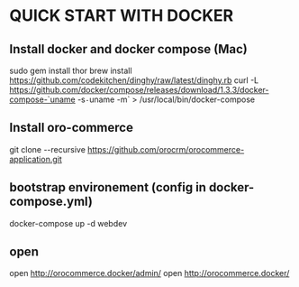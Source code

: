 # QUICK START WITH DOCKER

## Install docker and docker compose (Mac)
sudo gem install thor
brew install https://github.com/codekitchen/dinghy/raw/latest/dinghy.rb
curl -L https://github.com/docker/compose/releases/download/1.3.3/docker-compose-`uname -s`-`uname -m` > /usr/local/bin/docker-compose

## Install oro-commerce
git clone --recursive https://github.com/orocrm/orocommerce-application.git

## bootstrap environement (config in docker-compose.yml)
docker-compose up -d webdev

## open 
open http://orocommerce.docker/admin/
open http://orocommerce.docker/

